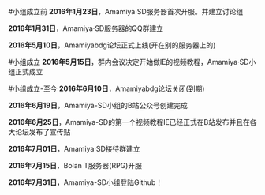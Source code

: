 #小组成立前
**2016年1月23日**，Amamiya·SD服务器首次开服。并建立讨论组

**2016年1月31日**，Amamiya·SD服务器的QQ群建立

**2016年5月10日**，Amamiyabdg论坛正式上线(开在别的服务器上的)


#小组成立
**2016年5月15日**，群内会议决定开始做IE的视频教程，Amamiya·SD小组正式成立


#小组成立-至今
**2016年6月10日**，Amamiyabdg论坛关闭(到期)

**2016年6月19日**，Amamiya-SD小组的B站公众号创建完成

**2016年6月25日**，Amamiya-SD的第一个视频教程IE已经正式在B站发布并且在各大论坛发布了宣传贴

**2016年7月01日**，Amamiya·SD接待群建立

**2016年7月15日**，Bolan T服务器(RPG)开服

**2016年7月31日**，Amamiya-SD小组登陆Github！
